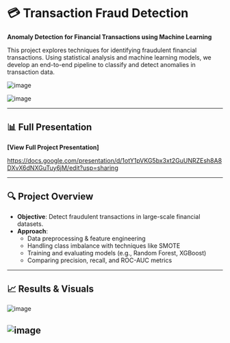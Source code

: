 # 💳 Transaction Fraud Detection

**Anomaly Detection for Financial Transactions using Machine Learning**

This project explores techniques for identifying fraudulent financial transactions. Using statistical analysis and machine learning models, we develop an end-to-end pipeline to classify and detect anomalies in transaction data.

![image](https://github.com/user-attachments/assets/32323895-6100-404f-aa20-256c7344a788)

![image](https://github.com/user-attachments/assets/5a1d7658-8367-46cd-809b-0c7b8b33e7c2)

---

## 📊 Full Presentation

**[View Full Project Presentation]**

https://docs.google.com/presentation/d/1otY1pVKG5bx3xt2GuUNRZEsh8A8DXvX6dNXGuTuy6jM/edit?usp=sharing

---

## 🔍 Project Overview

- **Objective**: Detect fraudulent transactions in large-scale financial datasets.
- **Approach**:
  - Data preprocessing & feature engineering
  - Handling class imbalance with techniques like SMOTE
  - Training and evaluating models (e.g., Random Forest, XGBoost)
  - Comparing precision, recall, and ROC-AUC metrics

---

## 📈 Results & Visuals

![image](https://github.com/user-attachments/assets/fbd5c1d6-547b-4e9a-8fcb-67fe5527f89a)

![image](https://github.com/user-attachments/assets/6eae7055-93e2-4c0c-b81a-259149154cee)
---

